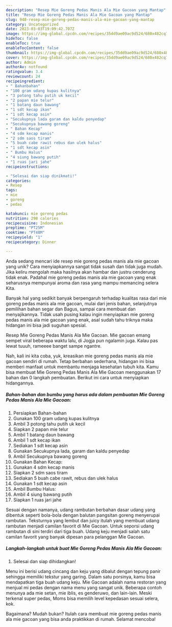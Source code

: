```yaml
---
description: "Resep Mie Goreng Pedas Manis Ala Mie Gacoan yang Mantap"
title: "Resep Mie Goreng Pedas Manis Ala Mie Gacoan yang Mantap"
slug: 940-resep-mie-goreng-pedas-manis-ala-mie-gacoan-yang-mantap
category: Uncategorized
date: 2023-03-03T19:09:42.707Z
image: https://img-global.cpcdn.com/recipes/35dd9ae09ac9d524/680x482cq70/mie-goreng-pedas-manis-ala-mie-gacoan-foto-resep-utama.jpg
hideToc: false
enableToc: true
enableTocContent: false
thumbnail: https://img-global.cpcdn.com/recipes/35dd9ae09ac9d524/680x482cq70/mie-goreng-pedas-manis-ala-mie-gacoan-foto-resep-utama.jpg
cover: https://img-global.cpcdn.com/recipes/35dd9ae09ac9d524/680x482cq70/mie-goreng-pedas-manis-ala-mie-gacoan-foto-resep-utama.jpg
author: Admin
authorAv: notfound
ratingvalue: 3.4
reviewcount: 24
recipeingredient:
- " Bahanbahan"
- "100 gram udang kupas kulitnya"
- "3 potong tahu putih uk kecil"
- "2 papan mie telur"
- "1 batang daun bawang"
- "1 sdt kecap ikan"
- "1 sdt kecap asin"
- "Secukupnya lada garam dan kaldu penyedap"
- "Secukupnya bawang goreng"
- " Bahan Kecap"
- "4 sdm kecap manis"
- "2 sdm saos tiram"
- "5 buah cabe rawit rebus dan ulek halus"
- "1 sdt kecap asin"
- " Bumbu Halus"
- "4 siung bawang putih"
- "1 ruas jari jahe"
recipeinstructions:

- "Selesai dan siap dinikmati!"
categories:
- Resep
tags:
- mie
- goreng
- pedas

katakunci: mie goreng pedas 
nutrition: 298 calories
recipecuisine: Indonesian
preptime: "PT25M"
cooktime: "PT48M"
recipeyield: "1"
recipecategory: Dinner

---
```





Anda sedang mencari ide resep mie goreng pedas manis ala mie gacoan yang unik? Cara menyiapkannya sangat tidak susah dan tidak juga mudah. Jika keliru mengolah maka hasilnya akan hambar dan justru cenderung tidak enak. Padahal mie goreng pedas manis ala mie gacoan yang enak seharusnya mempunyai aroma dan rasa yang mampu memancing selera Kita.





Banyak hal yang sedikit banyak berpengaruh terhadap kualitas rasa dari mie goreng pedas manis ala mie gacoan, mulai dari jenis bahan, selanjutnya pemilihan bahan segar dan Bagus, sampai cara membuat dan menyajikannya. Tidak usah pusing kalau ingin menyiapkan mie goreng pedas manis ala mie gacoan yang enak,      asal sudah tahu triknya maka hidangan ini bisa jadi suguhan spesial.














Resep Mie Goreng Pedas Manis Ala Mie Gacoan. Mie gacoan emang sempet viral beberapa waktu lalu, di Jogja pun ngalamin juga. Kalau pas lewat tuuuh, rameeee banget sampe ngantre.






Nah, kali ini kita coba, yuk, kreasikan mie goreng pedas manis ala mie gacoan sendiri di rumah. Tetap berbahan sederhana, hidangan ini bisa memberi manfaat untuk membantu menjaga kesehatan tubuh kita. Kamu bisa membuat Mie Goreng Pedas Manis Ala Mie Gacoan menggunakan 17 bahan dan 0 langkah pembuatan. Berikut ini cara untuk menyiapkan hidangannya.

<!--inarticleads1-->

##### Bahan-bahan dan bumbu yang harus ada dalam pembuatan Mie Goreng Pedas Manis Ala Mie Gacoan:

1. Persiapkan  Bahan-bahan
1. Gunakan 100 gram udang kupas kulitnya
1. Ambil 3 potong tahu putih uk kecil
1. Siapkan 2 papan mie telur
1. Ambil 1 batang daun bawang
1. Ambil 1 sdt kecap ikan
1. Sediakan 1 sdt kecap asin
1. Gunakan Secukupnya lada, garam dan kaldu penyedap
1. Ambil Secukupnya bawang goreng
1. Gunakan  Bahan Kecap:
1. Gunakan 4 sdm kecap manis
1. Siapkan 2 sdm saos tiram
1. Sediakan 5 buah cabe rawit, rebus dan ulek halus
1. Gunakan 1 sdt kecap asin
1. Ambil  Bumbu Halus:
1. Ambil 4 siung bawang putih
1. Siapkan 1 ruas jari jahe


Sesuai dengan namanya, udang rambutan berbahan dasar udang yang dibentuk seperti bola-bola dengan balutan pangsitan goreng menyerupai rambutan. Teksturnya yang lembut dan juicy itulah yang membuat udang rambutan menjadi camilan favorit di Mie Gacoan. Untuk seporsi udang rambutan di sini terdiri dari tiga buah. Udang keju menjadi salah satu camilan favorit yang banyak dipesan para pelanggan Mie Gacoan. 

<!--inarticleads2-->

##### Langkah-langkah untuk buat Mie Goreng Pedas Manis Ala Mie Gacoan:


1. Selesai dan siap dihidangkan!

Menu ini berisi udang cincang dan keju yang dibalut dengan tepung panir sehingga memiliki tekstur yang garing. Dalam satu porsinya, kamu bisa mendapatkan tiga buah udang keju. Mie Gacoan adalah nama restoran yang menjual mi pedas dengan nama menu yang sangat unik. Beberapa contoh menunya ada mie setan, mie iblis, es genderuwo, dan lain-lain. Meski terkenal super pedas, Moms bisa memilih level kepedasan sesuai selera, kok. 

Bagaimana? Mudah bukan? Itulah cara membuat mie goreng pedas manis ala mie gacoan yang bisa anda praktikkan di rumah. Selamat mencoba!
